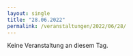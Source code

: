 ```yaml
---
layout: single
title: "28.06.2022"
permalink: /veranstaltungen/2022/06/28/
---
```


Keine Veranstaltung an diesem Tag.
